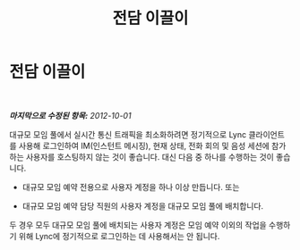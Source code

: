 ﻿---
title: 전담 이끌이
TOCTitle: 전담 이끌이
ms:assetid: 2f99049a-ac9a-43e3-a46d-5122b597420f
ms:mtpsurl: https://technet.microsoft.com/ko-kr/library/JJ204775(v=OCS.15)
ms:contentKeyID: 49303196
ms.date: 08/10/2015
mtps_version: v=OCS.15
ms.translationtype: HT
---

# 전담 이끌이

 

_**마지막으로 수정된 항목:** 2012-10-01_

대규모 모임 풀에서 실시간 통신 트래픽을 최소화하려면 정기적으로 Lync 클라이언트를 사용해 로그인하여 IM(인스턴트 메시징), 현재 상태, 전화 회의 및 음성 세션에 참가하는 사용자를 호스팅하지 않는 것이 좋습니다. 대신 다음 중 하나를 수행하는 것이 좋습니다.

  - 대규모 모임 예약 전용으로 사용자 계정을 하나 이상 만듭니다. 또는

  - 대규모 모임 예약 담당 직원의 사용자 계정을 대규모 모임 풀에 배치합니다.

두 경우 모두 대규모 모임 풀에 배치되는 사용자 계정은 모임 예약 이외의 작업을 수행하기 위해 Lync에 정기적으로 로그인하는 데 사용해서는 안 됩니다.

